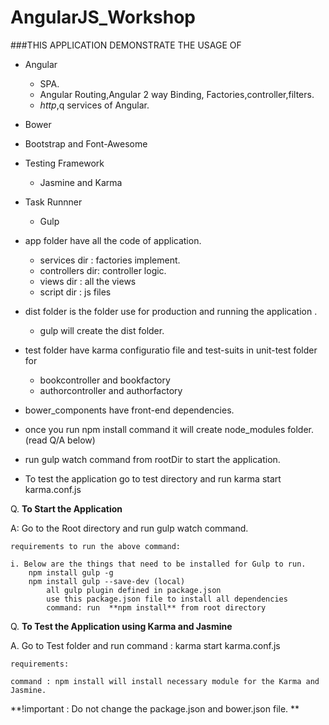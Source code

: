 # AngularJS_Workshop

###THIS APPLICATION DEMONSTRATE THE USAGE OF

* Angular
    *  SPA.
    *  Angular Routing,Angular 2 way Binding, Factories,controller,filters.
    *  $http,$q services of Angular.
* Bower
* Bootstrap and Font-Awesome
* Testing Framework
    * Jasmine and Karma
* Task Runnner
   * Gulp
    
* app folder have all the code of application.
  * services dir : factories implement.
  * controllers dir: controller logic.
  * views dir : all the views
  * script dir : js files

* dist folder is the folder use for production and running the application . 
   
   * gulp will create the dist folder.

* test folder have karma configuratio file and test-suits in unit-test folder for
    
   *  bookcontroller and bookfactory
   *  authorcontroller and authorfactory

* bower_components have front-end dependencies.

* once you run npm install command it will create node_modules folder. (read Q/A below)

* run gulp watch command from rootDir to start the application.

* To test the application go to test directory and run karma start karma.conf.js   		


Q. **To Start the Application**

A: Go to the Root directory and run gulp watch command.

    requirements to run the above command:

    i. Below are the things that need to be installed for Gulp to run.
        npm install gulp -g
        npm install gulp --save-dev (local)
            all gulp plugin defined in package.json 
            use this package.json file to install all dependencies 
            command: run  **npm install** from root directory
        

Q. **To Test the Application using Karma and Jasmine**

A. Go to Test folder and run command : karma start karma.conf.js

    requirements:
    
    command : npm install will install necessary module for the Karma and Jasmine.
    

**!important : Do not change the package.json and bower.json file. **
